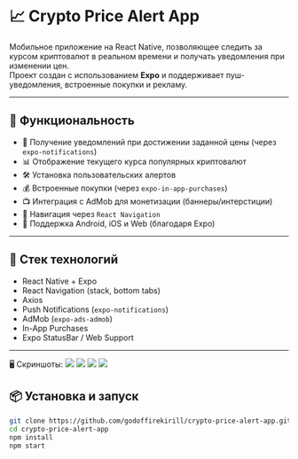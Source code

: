 # 📈 Crypto Price Alert App

Мобильное приложение на React Native, позволяющее следить за курсом криптовалют в реальном времени и получать уведомления при изменении цен.  
Проект создан с использованием **Expo** и поддерживает пуш-уведомления, встроенные покупки и рекламу.

---

## 🚀 Функциональность

- 🔔 Получение уведомлений при достижении заданной цены (через `expo-notifications`)
- 📊 Отображение текущего курса популярных криптовалют
- 🛠 Установка пользовательских алертов
- 💰 Встроенные покупки (через `expo-in-app-purchases`)
- 📺 Интеграция с AdMob для монетизации (баннеры/интерстиции)
- 🧭 Навигация через `React Navigation`
- 📱 Поддержка Android, iOS и Web (благодаря Expo)

---

## 🧩 Стек технологий

- React Native + Expo
- React Navigation (stack, bottom tabs)
- Axios
- Push Notifications (`expo-notifications`)
- AdMob (`expo-ads-admob`)
- In-App Purchases
- Expo StatusBar / Web Support

---
🖥 Скриншоты:
![](https://github.com/godoffirekirill/crypto-price-alert-app/blob/main/screenshots/Screenshot%202025-04-17%20at%2009.40.37.png?raw=true)
![](https://github.com/godoffirekirill/crypto-price-alert-app/blob/main/screenshots/Screenshot%202025-04-17%20at%2009.40.54.png?raw=true)
![](https://github.com/godoffirekirill/crypto-price-alert-app/blob/main/screenshots/Screenshot%202025-04-17%20at%2009.41.06.png?raw=true)
![](https://github.com/godoffirekirill/crypto-price-alert-app/blob/main/screenshots/Screenshot%202025-04-17%20at%2009.42.39.png?raw=true)



## 📦 Установка и запуск

```bash
git clone https://github.com/godoffirekirill/crypto-price-alert-app.git
cd crypto-price-alert-app
npm install
npm start
